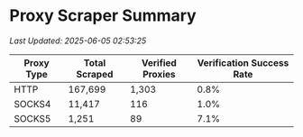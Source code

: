 # Proxy Scraper Summary

_Last Updated: 2025-06-05 02:53:25_

| Proxy Type | Total Scraped | Verified Proxies | Verification Success Rate |
|------------|--------------|------------------|--------------------------|
| HTTP | 167,699 | 1,303 | 0.8% |
| SOCKS4 | 11,417 | 116 | 1.0% |
| SOCKS5 | 1,251 | 89 | 7.1% |
